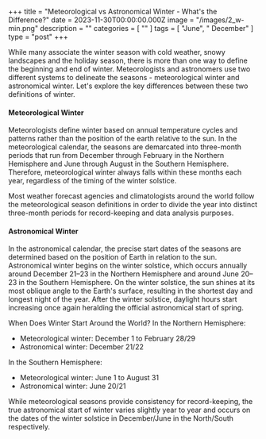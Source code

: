 +++
title = "Meteorological vs Astronomical Winter - What's the Difference?"
date = 2023-11-30T00:00:00.000Z
image = "/images/2_w-min.png"
description = ""
categories = [ "" ]
tags = [ "June", " December" ]
type = "post"
+++

While many associate the winter season with cold weather, snowy landscapes and the holiday season, there is more than one way to define the beginning and end of winter. Meteorologists and astronomers use two different systems to delineate the seasons - meteorological winter and astronomical winter. Let's explore the key differences between these two definitions of winter.

#### Meteorological Winter

Meteorologists define winter based on annual temperature cycles and patterns rather than the position of the earth relative to the sun. In the meteorological calendar, the seasons are demarcated into three-month periods that run from December through February in the Northern Hemisphere and June through August in the Southern Hemisphere. Therefore, meteorological winter always falls within these months each year, regardless of the timing of the winter solstice.

Most weather forecast agencies and climatologists around the world follow the meteorological season definitions in order to divide the year into distinct three-month periods for record-keeping and data analysis purposes.

#### Astronomical Winter

In the astronomical calendar, the precise start dates of the seasons are determined based on the position of Earth in relation to the sun. Astronomical winter begins on the winter solstice, which occurs annually around December 21–23 in the Northern Hemisphere and around June 20–23 in the Southern Hemisphere. On the winter solstice, the sun shines at its most oblique angle to the Earth's surface, resulting in the shortest day and longest night of the year. After the winter solstice, daylight hours start increasing once again heralding the official astronomical start of spring.

When Does Winter Start Around the World?
In the Northern Hemisphere:

* Meteorological winter: December 1 to February 28/29
* Astronomical winter: December 21/22

In the Southern Hemisphere:

* Meteorological winter: June 1 to August 31
* Astronomical winter: June 20/21

While meteorological seasons provide consistency for record-keeping, the true astronomical start of winter varies slightly year to year and occurs on the dates of the winter solstice in December/June in the North/South respectively.
